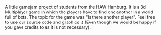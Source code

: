 A little gamejam project of students from the HAW Hamburg. It is a 3d Multiplayer game in which the players have to find one another in a world full of bots. The topic for the game was "Is there another player". Feel free to use our source code and graphics :) (Even though we would be happy if you gave credits to us it is not necessary).